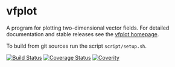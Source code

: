 <!-- This is the README for Github -->

vfplot
======

A program for plotting two-dimensional vector fields. For detailed documentation and stable releases see the [vfplot homepage](http://soliton.vm.bytemark.co.uk/pub/jjg/en/code/vfplot/).

To build from git sources run the script `script/setup.sh`.

[![Build Status](https://travis-ci.org/jjgreen/vfplot.png)](https://travis-ci.org/jjgreen/vfplot)
[![Coverage Status](https://coveralls.io/repos/jjgreen/vfplot/badge.svg?branch=master)](https://coveralls.io/r/jjgreen/vfplot?branch=master)
[![Coverity](https://scan.coverity.com/projects/8833/badge.svg)](https://scan.coverity.com/projects/jjgreen-vfplot)
